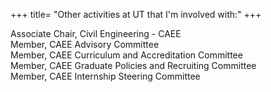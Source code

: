 +++
title= "Other activities at UT that I'm involved with:"
+++

Associate Chair, Civil Engineering - CAEE   
Member, CAEE Advisory Committee   
Member, CAEE Curriculum and Accreditation   Committee   
Member, CAEE Graduate Policies and Recruiting Committee   
Member, CAEE Internship Steering Committee 